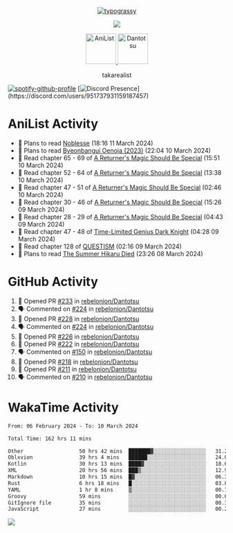 
<div align="center">
<a href="https://github.com/kawarimidoll/typograssy">
    <img alt="typograssy" src="https://typograssy.deno.dev/api?text=%E3%82%B8%E3%83%A7%E3%83%B3%E3%81%A7%E3%81%99%E3%80%82%E3%81%93%E3%82%93%E3%81%AB%E3%81%A1%E3%81%AF%20%20%5E%5E%20sup%20iam%20ibo%20--&&l0=none&l1=82d9d0&l2=027353&l3=038c4c&l4=01402e&bg=none&frame=none&speed=100&comment=">
</a>
</div>
<p align="center">
  <a href="https://skillicons.dev">
    <img src="https://skillicons.dev/icons?i=vscode,html,androidstudio,mysql,rust,python" />
  </a>
</p>

<p align="center">    
    <a href="https://anilist.co/user/ibo/">
      <img src="https://cdn.discordapp.com/attachments/952538817880018944/1205219416065712178/a_f54f910e2add364a3da3bb2f2fce0c72.gif?ex=65d7930c&is=65c51e0c&hm=9005f405718eef845dce134539f2fcaa1e07f6d8a2f1674db63f2fade2df09a4&" alt="AniList" style="width: 70px; height: auto;">
    </a>  
    <a href="https://discord.gg/4HPZ5nAWwM">
      <img src="https://cdn.discordapp.com/attachments/952538817880018944/1205223909918642247/Image_resizer.gif?ex=65d7973c&is=65c5223c&hm=bbc85d63f50fce49a6b7809df28d525baade2090fc305fbd0094bd24cd34cf56&" alt="Dantotsu" style="width: 70px; height: auto;">
    </a>
</p>

<p align="center">
takarealist
</p>

[![spotify-github-profile](https://spotify-github-profile.vercel.app/api/view?uid=216np2gahwfhcjozqmzomew7i&cover_image=true&theme=novatorem&show_offline=true&background_color=121212&interchange=false&bar_color=53b14f&bar_color_cover=true)](https://spotify-github-profile.vercel.app/api/view?uid=216np2gahwfhcjozqmzomew7i&redirect=true)
[![Discord Presence](https://lanyard-profile-readme.vercel.app/api/951737931159187457?theme=dark&bg=Oe1116&animated=false&hideDiscrim=true&borderRadius=30px&idleMessage=currently%20offline...)](https://discord.com/users/951737931159187457)


# AniList Activity

<!-- ANILIST_ACTIVITY:start -->

-   📖 Plans to read [Noblesse](https://anilist.co/manga/59983) (18:16 11 March 2024)
-   📖 Plans to read [Byeonbangui Oenoja (2023)](https://anilist.co/manga/171335) (22:04 10 March 2024)
-   📖 Read chapter 65 - 69 of [A Returner's Magic Should Be Special](https://anilist.co/manga/105393) (15:51 10 March 2024)
-   📖 Read chapter 52 - 64 of [A Returner's Magic Should Be Special](https://anilist.co/manga/105393) (13:38 10 March 2024)
-   📖 Read chapter 47 - 51 of [A Returner's Magic Should Be Special](https://anilist.co/manga/105393) (02:46 10 March 2024)
-   📖 Read chapter 30 - 46 of [A Returner's Magic Should Be Special](https://anilist.co/manga/105393) (15:26 09 March 2024)
-   📖 Read chapter 28 - 29 of [A Returner's Magic Should Be Special](https://anilist.co/manga/105393) (04:43 09 March 2024)
-   📖 Read chapter 47 - 48 of [Time-Limited Genius Dark Knight](https://anilist.co/manga/165182) (04:28 09 March 2024)
-   📖 Read chapter 128 of [QUESTISM](https://anilist.co/manga/140837) (02:16 09 March 2024)
-   📖 Plans to read [The Summer Hikaru Died](https://anilist.co/manga/138603) (23:26 08 March 2024)

<!-- ANILIST_ACTIVITY:end -->

# GitHub Activity

<!--START_SECTION:activity-->
1. 💪 Opened PR [#233](https://github.com/rebelonion/Dantotsu/pull/233) in [rebelonion/Dantotsu](https://github.com/rebelonion/Dantotsu)
2. 🗣 Commented on [#224](https://github.com/rebelonion/Dantotsu/pull/224#issuecomment-1986682498) in [rebelonion/Dantotsu](https://github.com/rebelonion/Dantotsu)
3. 💪 Opened PR [#228](https://github.com/rebelonion/Dantotsu/pull/228) in [rebelonion/Dantotsu](https://github.com/rebelonion/Dantotsu)
4. 🗣 Commented on [#224](https://github.com/rebelonion/Dantotsu/pull/224#issuecomment-1986229407) in [rebelonion/Dantotsu](https://github.com/rebelonion/Dantotsu)
5. 💪 Opened PR [#226](https://github.com/rebelonion/Dantotsu/pull/226) in [rebelonion/Dantotsu](https://github.com/rebelonion/Dantotsu)
6. 💪 Opened PR [#222](https://github.com/rebelonion/Dantotsu/pull/222) in [rebelonion/Dantotsu](https://github.com/rebelonion/Dantotsu)
7. 🗣 Commented on [#150](https://github.com/rebelonion/Dantotsu/issues/150#issuecomment-1977606503) in [rebelonion/Dantotsu](https://github.com/rebelonion/Dantotsu)
8. 💪 Opened PR [#218](https://github.com/rebelonion/Dantotsu/pull/218) in [rebelonion/Dantotsu](https://github.com/rebelonion/Dantotsu)
9. 💪 Opened PR [#211](https://github.com/rebelonion/Dantotsu/pull/211) in [rebelonion/Dantotsu](https://github.com/rebelonion/Dantotsu)
10. 🗣 Commented on [#210](https://github.com/rebelonion/Dantotsu/issues/210#issuecomment-1974037992) in [rebelonion/Dantotsu](https://github.com/rebelonion/Dantotsu)
<!--END_SECTION:activity-->

# WakaTime Activity

<!--START_SECTION:waka-->

```txt
From: 06 February 2024 - To: 10 March 2024

Total Time: 162 hrs 11 mins

Other                  50 hrs 42 mins  ███████▓░░░░░░░░░░░░░░░░░   31.27 %
Oblxvion               39 hrs 4 mins   ██████░░░░░░░░░░░░░░░░░░░   24.09 %
Kotlin                 30 hrs 13 mins  ████▓░░░░░░░░░░░░░░░░░░░░   18.63 %
XML                    20 hrs 56 mins  ███▒░░░░░░░░░░░░░░░░░░░░░   12.91 %
Markdown               10 hrs 15 mins  █▓░░░░░░░░░░░░░░░░░░░░░░░   06.33 %
Rust                   6 hrs 18 mins   █░░░░░░░░░░░░░░░░░░░░░░░░   03.89 %
YAML                   1 hr 8 mins     ▒░░░░░░░░░░░░░░░░░░░░░░░░   00.70 %
Groovy                 59 mins         ░░░░░░░░░░░░░░░░░░░░░░░░░   00.61 %
GitIgnore file         35 mins         ░░░░░░░░░░░░░░░░░░░░░░░░░   00.36 %
JavaScript             27 mins         ░░░░░░░░░░░░░░░░░░░░░░░░░   00.29 %
```

<!--END_SECTION:waka-->

![](https://komarev.com/ghpvc/?username=sneazy-ibo&color=ff6e00&label=Counter&abbreviated=true)
